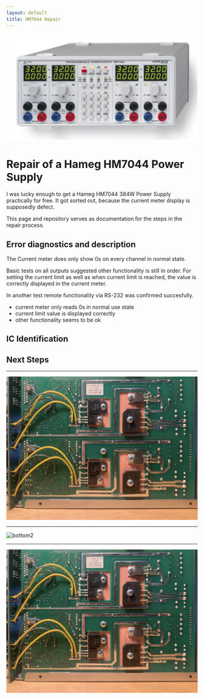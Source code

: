```yaml
---
layout: default
title: HM7044 Repair
---
```


![fronPanel](./pics/hm7044.jpg)

# Repair of a Hameg HM7044 Power Supply

I was lucky enough to get a Hameg HM7044 384W Power Supply practically for free. It got sorted out, because the current meter display is supposedly defect.

This page and repository serves as documentation for the steps in the repair process.

## Error diagnostics and description

The Current meter does only show 0s on every channel in normal state.

Basic tests on all outputs suggested other functionality is still in order. For setting the current limit as well as when current limit is reached, the value is correctly displayed in the current meter. 

In another test remote functionality via RS-232 was confirmed succesfully.


- current meter only reads 0s in normal use state
- current limit value is displayed correctly
- other functionality seems to be ok


## IC Identification




## Next Steps

___

![bottom](https://raw.githubusercontent.com/BorisJung/HM7044/master/Pics/bottom.jpg?token=AO2IDCUXY6G62FUMUI3ANFS66ELWU)


___

![bottom2](../../BorisJung/HM7044/Pics/bottom.jpg?raw=true)



___

![bottom3](https://raw.githubusercontent.com/BorisJung/HM7044/master/Pics/bottom.jpg?raw=true)
